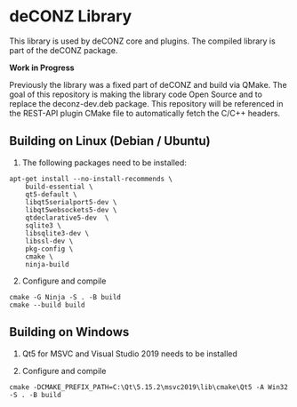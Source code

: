 # deCONZ Library

This library is used by deCONZ core and plugins.
The compiled library is part of the deCONZ package.

**Work in Progress**

Previously the library was a fixed part of deCONZ and build via QMake. The goal of this repository is making the library code Open Source and to replace the deconz-dev.deb package. This repository will be referenced in the REST-API plugin CMake file to automatically fetch the C/C++ headers.

## Building on Linux (Debian / Ubuntu)

1. The following packages need to be installed:

```
apt-get install --no-install-recommends \
    build-essential \
    qt5-default \
    libqt5serialport5-dev \
    libqt5websockets5-dev \
    qtdeclarative5-dev  \
    sqlite3 \
    libsqlite3-dev \
    libssl-dev \
    pkg-config \
    cmake \
    ninja-build
```

2. Configure and compile

```
cmake -G Ninja -S . -B build
cmake --build build

```

## Building on Windows

1. Qt5 for MSVC and Visual Studio 2019 needs to be installed

2. Configure and compile

```
cmake -DCMAKE_PREFIX_PATH=C:\Qt\5.15.2\msvc2019\lib\cmake\Qt5 -A Win32 -S . -B build
```
